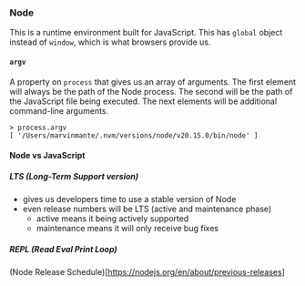 ### Node

This is a runtime environment built for JavaScript.  This has `global` object instead of `window`, which is what browsers provide us.

#### `argv`
A property on `process` that gives us an array of arguments.  The first element will always be the path of the Node process.  The second will be the path of the JavaScript file being executed.  The next elements will be additional command-line arguments.

```
> process.argv
[ '/Users/marvinmante/.nvm/versions/node/v20.15.0/bin/node' ]
```


#### Node vs JavaScript


##### LTS (Long-Term Support version)
- gives us developers time to use a stable version of Node
- even release numbers will be LTS (active and maintenance phase)
    - active means it being actively supported
    - maintenance means it will only receive bug fixes

##### REPL (Read Eval Print Loop)

(Node Release Schedule)[https://nodejs.org/en/about/previous-releases]